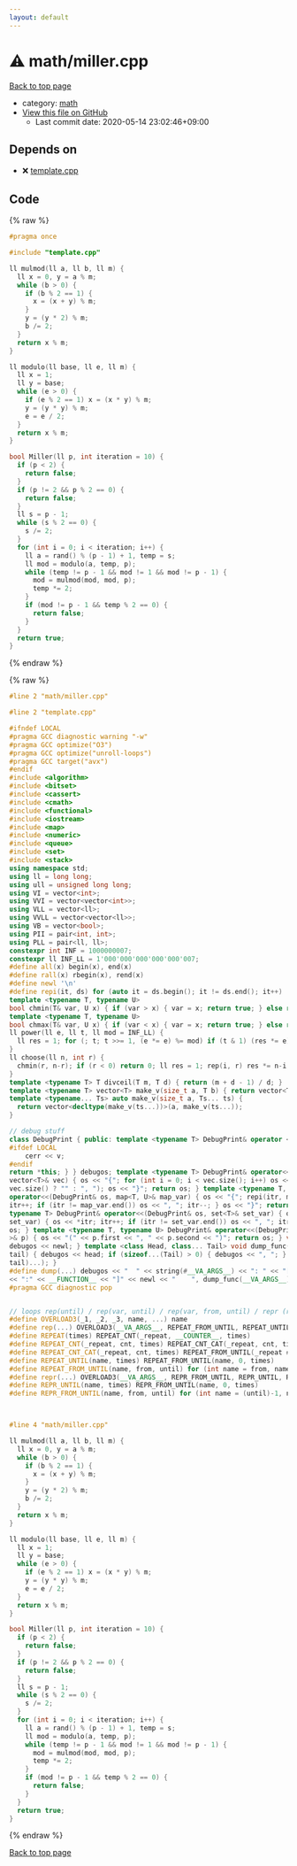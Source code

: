 ```yaml
---
layout: default
---
```


<!-- mathjax config similar to math.stackexchange -->
<script type="text/javascript" async
  src="https://cdnjs.cloudflare.com/ajax/libs/mathjax/2.7.5/MathJax.js?config=TeX-MML-AM_CHTML">
</script>
<script type="text/x-mathjax-config">
  MathJax.Hub.Config({
    TeX: { equationNumbers: { autoNumber: "AMS" }},
    tex2jax: {
      inlineMath: [ ['$','$'] ],
      processEscapes: true
    },
    "HTML-CSS": { matchFontHeight: false },
    displayAlign: "left",
    displayIndent: "2em"
  });
</script>

<script type="text/javascript" src="https://cdnjs.cloudflare.com/ajax/libs/jquery/3.4.1/jquery.min.js"></script>
<script src="https://cdn.jsdelivr.net/npm/jquery-balloon-js@1.1.2/jquery.balloon.min.js" integrity="sha256-ZEYs9VrgAeNuPvs15E39OsyOJaIkXEEt10fzxJ20+2I=" crossorigin="anonymous"></script>
<script type="text/javascript" src="../../assets/js/copy-button.js"></script>
<link rel="stylesheet" href="../../assets/css/copy-button.css" />


# :warning: math/miller.cpp

<a href="../../index.html">Back to top page</a>

* category: <a href="../../index.html#7e676e9e663beb40fd133f5ee24487c2">math</a>
* <a href="{{ site.github.repository_url }}/blob/master/math/miller.cpp">View this file on GitHub</a>
    - Last commit date: 2020-05-14 23:02:46+09:00




## Depends on

* :x: <a href="../template.cpp.html">template.cpp</a>


## Code

<a id="unbundled"></a>
{% raw %}
```cpp
#pragma once

#include "template.cpp"

ll mulmod(ll a, ll b, ll m) {
  ll x = 0, y = a % m;
  while (b > 0) {
    if (b % 2 == 1) {
      x = (x + y) % m;
    }
    y = (y * 2) % m;
    b /= 2;
  }
  return x % m;
}

ll modulo(ll base, ll e, ll m) {
  ll x = 1;
  ll y = base;
  while (e > 0) {
    if (e % 2 == 1) x = (x * y) % m;
    y = (y * y) % m;
    e = e / 2;
  }
  return x % m;
}

bool Miller(ll p, int iteration = 10) {
  if (p < 2) {
    return false;
  }
  if (p != 2 && p % 2 == 0) {
    return false;
  }
  ll s = p - 1;
  while (s % 2 == 0) {
    s /= 2;
  }
  for (int i = 0; i < iteration; i++) {
    ll a = rand() % (p - 1) + 1, temp = s;
    ll mod = modulo(a, temp, p);
    while (temp != p - 1 && mod != 1 && mod != p - 1) {
      mod = mulmod(mod, mod, p);
      temp *= 2;
    }
    if (mod != p - 1 && temp % 2 == 0) {
      return false;
    }
  }
  return true;
}

```
{% endraw %}

<a id="bundled"></a>
{% raw %}
```cpp
#line 2 "math/miller.cpp"

#line 2 "template.cpp"

#ifndef LOCAL
#pragma GCC diagnostic warning "-w"
#pragma GCC optimize("O3")
#pragma GCC optimize("unroll-loops")
#pragma GCC target("avx")
#endif
#include <algorithm>
#include <bitset>
#include <cassert>
#include <cmath>
#include <functional>
#include <iostream>
#include <map>
#include <numeric>
#include <queue>
#include <set>
#include <stack>
using namespace std;
using ll = long long;
using ull = unsigned long long;
using VI = vector<int>;
using VVI = vector<vector<int>>;
using VLL = vector<ll>;
using VVLL = vector<vector<ll>>;
using VB = vector<bool>;
using PII = pair<int, int>;
using PLL = pair<ll, ll>;
constexpr int INF = 1000000007;
constexpr ll INF_LL = 1'000'000'000'000'000'007;
#define all(x) begin(x), end(x)
#define rall(x) rbegin(x), rend(x)
#define newl '\n'
#define repi(it, ds) for (auto it = ds.begin(); it != ds.end(); it++)
template <typename T, typename U>
bool chmin(T& var, U x) { if (var > x) { var = x; return true; } else return false; }
template <typename T, typename U>
bool chmax(T& var, U x) { if (var < x) { var = x; return true; } else return false; }
ll power(ll e, ll t, ll mod = INF_LL) {
  ll res = 1; for (; t; t >>= 1, (e *= e) %= mod) if (t & 1) (res *= e) %= mod; return res;
}
ll choose(ll n, int r) {
  chmin(r, n-r); if (r < 0) return 0; ll res = 1; rep(i, r) res *= n-i, res /= i+1; return res;
}
template <typename T> T divceil(T m, T d) { return (m + d - 1) / d; }
template <typename T> vector<T> make_v(size_t a, T b) { return vector<T>(a, b); }
template <typename... Ts> auto make_v(size_t a, Ts... ts) {
  return vector<decltype(make_v(ts...))>(a, make_v(ts...));
}

// debug stuff
class DebugPrint { public: template <typename T> DebugPrint& operator <<(const T& v) {
#ifdef LOCAL
    cerr << v;
#endif
return *this; } } debugos; template <typename T> DebugPrint& operator<<(DebugPrint& os, const
vector<T>& vec) { os << "{"; for (int i = 0; i < vec.size(); i++) os << vec[i] << (i + 1 ==
vec.size() ? "" : ", "); os << "}"; return os; } template <typename T, typename U> DebugPrint&
operator<<(DebugPrint& os, map<T, U>& map_var) { os << "{"; repi(itr, map_var) { os << *itr;
itr++; if (itr != map_var.end()) os << ", "; itr--; } os << "}"; return os; } template <
typename T> DebugPrint& operator<<(DebugPrint& os, set<T>& set_var) { os << "{"; repi(itr,
set_var) { os << *itr; itr++; if (itr != set_var.end()) os << ", "; itr--; } os << "}"; return
os; } template <typename T, typename U> DebugPrint& operator<<(DebugPrint& os, const pair<T, U
>& p) { os << "(" << p.first << ", " << p.second << ")"; return os; } void dump_func() {
debugos << newl; } template <class Head, class... Tail> void dump_func(Head &&head, Tail &&...
tail) { debugos << head; if (sizeof...(Tail) > 0) { debugos << ", "; } dump_func(std::move(
tail)...); }
#define dump(...) debugos << "  " << string(#__VA_ARGS__) << ": " << "[" << to_string(__LINE__) \
<< ":" << __FUNCTION__ << "]" << newl << "    ", dump_func(__VA_ARGS__)
#pragma GCC diagnostic pop


// loops rep(until) / rep(var, until) / rep(var, from, until) / repr (reversed order)
#define OVERLOAD3(_1, _2, _3, name, ...) name
#define rep(...) OVERLOAD3(__VA_ARGS__, REPEAT_FROM_UNTIL, REPEAT_UNTIL, REPEAT)(__VA_ARGS__)
#define REPEAT(times) REPEAT_CNT(_repeat, __COUNTER__, times)
#define REPEAT_CNT(_repeat, cnt, times) REPEAT_CNT_CAT(_repeat, cnt, times)
#define REPEAT_CNT_CAT(_repeat, cnt, times) REPEAT_FROM_UNTIL(_repeat ## cnt, 0, times)
#define REPEAT_UNTIL(name, times) REPEAT_FROM_UNTIL(name, 0, times)
#define REPEAT_FROM_UNTIL(name, from, until) for (int name = from, name ## __until = (until); name < name ## __until; name++)
#define repr(...) OVERLOAD3(__VA_ARGS__, REPR_FROM_UNTIL, REPR_UNTIL, REPEAT)(__VA_ARGS__)
#define REPR_UNTIL(name, times) REPR_FROM_UNTIL(name, 0, times)
#define REPR_FROM_UNTIL(name, from, until) for (int name = (until)-1, name ## __from = (from); name >= name ## __from; name--)



#line 4 "math/miller.cpp"

ll mulmod(ll a, ll b, ll m) {
  ll x = 0, y = a % m;
  while (b > 0) {
    if (b % 2 == 1) {
      x = (x + y) % m;
    }
    y = (y * 2) % m;
    b /= 2;
  }
  return x % m;
}

ll modulo(ll base, ll e, ll m) {
  ll x = 1;
  ll y = base;
  while (e > 0) {
    if (e % 2 == 1) x = (x * y) % m;
    y = (y * y) % m;
    e = e / 2;
  }
  return x % m;
}

bool Miller(ll p, int iteration = 10) {
  if (p < 2) {
    return false;
  }
  if (p != 2 && p % 2 == 0) {
    return false;
  }
  ll s = p - 1;
  while (s % 2 == 0) {
    s /= 2;
  }
  for (int i = 0; i < iteration; i++) {
    ll a = rand() % (p - 1) + 1, temp = s;
    ll mod = modulo(a, temp, p);
    while (temp != p - 1 && mod != 1 && mod != p - 1) {
      mod = mulmod(mod, mod, p);
      temp *= 2;
    }
    if (mod != p - 1 && temp % 2 == 0) {
      return false;
    }
  }
  return true;
}

```
{% endraw %}

<a href="../../index.html">Back to top page</a>

